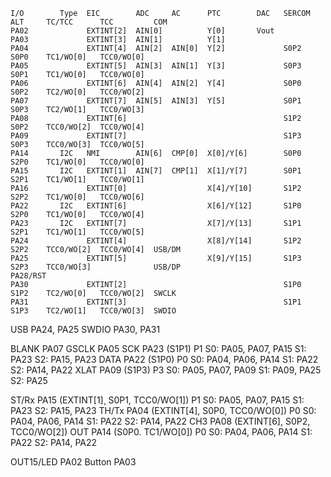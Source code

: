 
    I/O        Type  EIC        ADC     AC      PTC        DAC   SERCOM  ALT     TC/TCC      TCC         COM
    PA02             EXTINT[2]  AIN[0]          Y[0]       Vout
    PA03             EXTINT[3]  AIN[1]          Y[1]
    PA04             EXTINT[4]  AIN[2]  AIN[0]  Y[2]             S0P2    S0P0    TC1/WO[0]   TCC0/WO[0]
    PA05             EXTINT[5]  AIN[3]  AIN[1]  Y[3]             S0P3    S0P1    TC1/WO[0]   TCC0/WO[0]
    PA06             EXTINT[6]  AIN[4]  AIN[2]  Y[4]             S0P0    S0P2    TC2/WO[0]   TCC0/WO[2]
    PA07             EXTINT[7]  AIN[5]  AIN[3]  Y[5]             S0P1    S0P3    TC2/WO[1]   TCC0/WO[3]
    PA08             EXTINT[6]                                   S1P2    S0P2    TCC0/WO[2]  TCC0/WO[4]
    PA09             EXTINT[7]                                   S1P3    S0P3    TCC0/WO[3]  TCC0/WO[5]
    PA14       I2C   NMI        AIN[6]  CMP[0]  X[0]/Y[6]        S0P0    S2P0    TC1/WO[0]   TCC0/WO[0]
    PA15       I2C   EXTINT[1]  AIN[7]  CMP[1]  X[1]/Y[7]        S0P1    S2P1    TC1/WO[1]   TCC0/WO[1]
    PA16             EXTINT[0]                  X[4]/Y[10]       S1P2    S2P2    TC1/WO[0]   TCC0/WO[6]
    PA22       I2C   EXTINT[6]                  X[6]/Y[12]       S1P0    S2P0    TC1/WO[0]   TCC0/WO[4]
    PA23       I2C   EXTINT[7]                  X[7]/Y[13]       S1P1    S2P1    TC1/WO[1]   TCC0/WO[5]
    PA24             EXTINT[4]                  X[8]/Y[14]       S1P2    S2P2    TCC0/WO[2]  TCC0/WO[4]  USB/DM
    PA25             EXTINT[5]                  X[9]/Y[15]       S1P3    S2P3    TCC0/WO[3]              USB/DP
    PA28/RST
    PA30             EXTINT[2]                                   S1P0    S1P2    TC2/WO[0]   TCC0/WO[2]  SWCLK
    PA31             EXTINT[3]                                   S1P1    S1P3    TC2/WO[1]   TCC0/WO[3]  SWDIO


USB             PA24, PA25
SWDIO           PA30, PA31

BLANK           PA07
GSCLK           PA05
SCK             PA23 (S1P1)                             P1    S0: PA05, PA07, PA15    S1: PA23           S2: PA15, PA23
DATA            PA22 (S1P0)                             P0    S0: PA04, PA06, PA14    S1: PA22           S2: PA14, PA22
XLAT            PA09 (S1P3)                             P3    S0: PA05, PA07, PA09    S1: PA09, PA25     S2: PA25

ST/Rx           PA15 (EXTINT[1]¸ S0P1, TCC0/WO[1])      P1    S0: PA05, PA07, PA15    S1: PA23           S2: PA15, PA23
TH/Tx           PA04 (EXTINT[4], S0P0, TCC0/WO[0])      P0    S0: PA04, PA06, PA14    S1: PA22           S2: PA14, PA22
CH3             PA08 (EXTINT[6], S0P2, TCC0/WO[2])
OUT             PA14 (S0P0. TC1/WO[0])                  P0    S0: PA04, PA06, PA14    S1: PA22           S2: PA14, PA22

OUT15/LED       PA02
Button          PA03